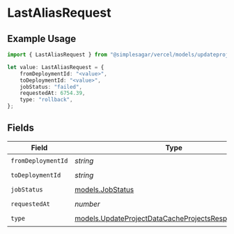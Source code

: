 # LastAliasRequest

## Example Usage

```typescript
import { LastAliasRequest } from "@simplesagar/vercel/models/updateprojectdatacacheop.js";

let value: LastAliasRequest = {
    fromDeploymentId: "<value>",
    toDeploymentId: "<value>",
    jobStatus: "failed",
    requestedAt: 6754.39,
    type: "rollback",
};
```

## Fields

| Field                                                                                                              | Type                                                                                                               | Required                                                                                                           | Description                                                                                                        |
| ------------------------------------------------------------------------------------------------------------------ | ------------------------------------------------------------------------------------------------------------------ | ------------------------------------------------------------------------------------------------------------------ | ------------------------------------------------------------------------------------------------------------------ |
| `fromDeploymentId`                                                                                                 | *string*                                                                                                           | :heavy_check_mark:                                                                                                 | N/A                                                                                                                |
| `toDeploymentId`                                                                                                   | *string*                                                                                                           | :heavy_check_mark:                                                                                                 | N/A                                                                                                                |
| `jobStatus`                                                                                                        | [models.JobStatus](../models/jobstatus.md)                                                                         | :heavy_check_mark:                                                                                                 | N/A                                                                                                                |
| `requestedAt`                                                                                                      | *number*                                                                                                           | :heavy_check_mark:                                                                                                 | N/A                                                                                                                |
| `type`                                                                                                             | [models.UpdateProjectDataCacheProjectsResponse200Type](../models/updateprojectdatacacheprojectsresponse200type.md) | :heavy_check_mark:                                                                                                 | N/A                                                                                                                |